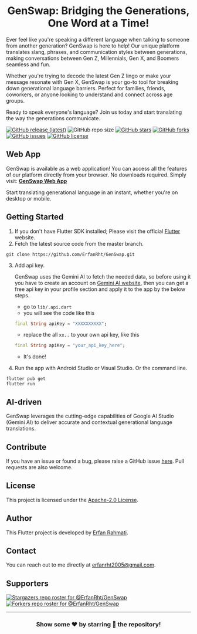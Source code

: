  <p align="center">
      <h1 align="center">GenSwap: Bridging the Generations, One Word at a Time!</h1>
    
<p align="left">
    Ever feel like you're speaking a different language when talking to someone from another generation? GenSwap is here to help! Our unique platform translates slang, phrases, and communication styles between generations, making conversations between Gen Z, Millennials, Gen X, and Boomers seamless and fun.
    
Whether you're trying to decode the latest Gen Z lingo or make your message resonate with Gen X, GenSwap is your go-to tool for breaking down generational language barriers. Perfect for families, friends, coworkers, or anyone looking to understand and connect across age groups.
      
Ready to speak everyone's language? Join us today and start translating the way the generations communicate.
    
[![GitHub release (latest)](https://img.shields.io/github/v/release/ErfanRht/GenSwap)](https://github.com/ErfanRht/GenSwap/releases)
    ![GitHub repo size](https://img.shields.io/github/repo-size/ErfanRht/GenSwap)
    [![GitHub stars](https://img.shields.io/github/stars/ErfanRht/GenSwap?style=social)](https://github.com/ErfanRht/GenSwap/stargazers) 
    [![GitHub forks](https://img.shields.io/github/forks/ErfanRht/GenSwap?style=social)](https://github.com/ErfanRht/GenSwap/network/members) 
    [![GitHub issues](https://img.shields.io/github/issues/ErfanRht/GenSwap?style=social)](https://github.com/ErfanRht/GenSwap/issues) 
    [![GitHub license](https://img.shields.io/github/license/ErfanRht/GenSwap?style=social)](https://github.com/ErfanRht/GenSwap/blob/master/LICENSE) 
    
## Web App
GenSwap is available as a web application! You can access all the features of our platform directly from your browser. No downloads required. Simply visit:
**[GenSwap Web App](https://erfanrht.github.io/GenSwap/webapp/)**

Start translating generational language in an instant, whether you're on desktop or mobile.

## Getting Started
1. If you don't have Flutter SDK installed; Please visit the official [Flutter](https://docs.flutter.dev/get-started/install) website.
2. Fetch the latest source code from the master branch.
    
``` 
git clone https://github.com/ErfanRht/GenSwap.git
```
    
3. Add api key.
    
<ul>
    
GenSwap uses the Gemini AI to fetch the needed data, so before using it you have to create an account on [Gemini AI website](https://gemini.google.com/), then you can get a free api key in your profile section and apply it to the app by the below steps.
    
- go to `lib/.api.dart`
- you will see the code like this
```dart
final String apiKey = "XXXXXXXXXX";
```
- replace the all `xx..` to your own api key, like this
```dart
final String apiKey = "your_api_key_here";
```
- It's done!
</ul>
    
4. Run the app with Android Studio or Visual Studio. Or the command line.
    
``` 
flutter pub get
flutter run
```

## AI-driven
GenSwap leverages the cutting-edge capabilities of Google AI Studio (Gemini AI) to deliver accurate and contextual generational language translations.

## Contribute
If you have an issue or found a bug, please raise a GitHub issue [here](https://github.com/ErfanRht/GenSwap/issues). Pull requests are also welcome.
    
## License
This project is licensed under the [Apache-2.0 License](https://github.com/ErfanRht/GenSwap/blob/master/LICENSE).
    
## Author
This Flutter project is developed by [Erfan Rahmati](https://github.com/ErfanRht).
    
## Contact
You can reach out to me directly at [erfanrht2005@gmail.com](mailto:<erfanrht2005@gmail.com>).
    
## Supporters
[![Stargazers repo roster for @ErfanRht/GenSwap](https://reporoster.com/stars/ErfanRht/GenSwap)](https://github.com/ErfanRht/GenSwap/stargazers)
[![Forkers repo roster for @ErfanRht/GenSwap](https://reporoster.com/forks/ErfanRht/GenSwap)](https://github.com/ErfanRht/GenSwap/network/members)
    
---
    
<div align="center">
    
### Show some ❤️ by starring 🌟 the repository!
    
</div>
